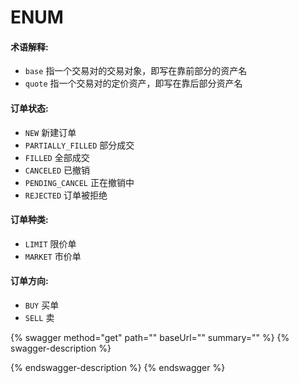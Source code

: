 # ENUM



#### **术语解释:** <a href="#shu-yu-jie-shi" id="shu-yu-jie-shi"></a>

* `base` 指一个交易对的交易对象，即写在靠前部分的资产名
* `quote` 指一个交易对的定价资产，即写在靠后部分资产名

#### **订单状态:** <a href="#ding-dan-zhuang-tai" id="ding-dan-zhuang-tai"></a>

* `NEW` 新建订单
* `PARTIALLY_FILLED` 部分成交
* `FILLED` 全部成交
* `CANCELED` 已撤销
* `PENDING_CANCEL` 正在撤销中
* `REJECTED` 订单被拒绝

#### **订单种类:** <a href="#ding-dan-zhong-lei" id="ding-dan-zhong-lei"></a>

* `LIMIT` 限价单
* `MARKET` 市价单

#### **订单方向:** <a href="#ding-dan-fang-xiang" id="ding-dan-fang-xiang"></a>

* `BUY` 买单
* `SELL` 卖

{% swagger method="get" path="" baseUrl="" summary="" %}
{% swagger-description %}

{% endswagger-description %}
{% endswagger %}
